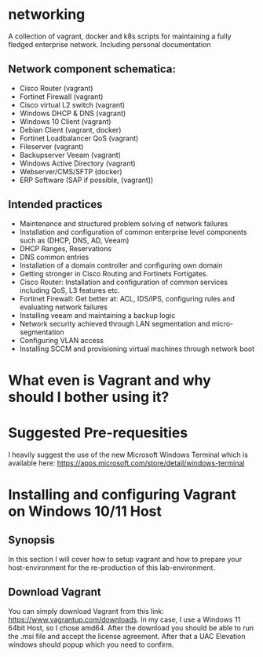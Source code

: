 # networking
A collection of vagrant, docker and k8s scripts for maintaining a fully fledged enterprise network. Including personal documentation

## Network component schematica:

- Cisco Router (vagrant)
- Fortinet Firewall (vagrant)
- Cisco virtual L2 switch (vagrant)
- Windows DHCP & DNS (vagrant)
- Windows 10 Client (vagrant)
- Debian Client (vagrant, docker)
- Fortinet Loadbalancer QoS (vagrant)
- Fileserver (vagrant)
- Backupserver Veeam (vagrant)
- Windows Active Directory (vagrant)
- Webserver/CMS/SFTP (docker)
- ERP Software (SAP if possible, (vagrant))

## Intended practices

- Maintenance and structured problem solving of network failures
- Installation and configuration of common enterprise level components such as (DHCP, DNS, AD, Veeam)
- DHCP Ranges, Reservations
- DNS common entries
- Installation of a domain controller and configuring own domain
- Getting stronger in Cisco Routing and Fortinets Fortigates.
- Cisco Router: Installation and configuration of common services including QoS, L3 features etc.
- Fortinet Firewall: Get better at: ACL, IDS/IPS, configuring rules and evaluating network failures
- Installing veeam and maintaining a backup logic
- Network security achieved through LAN segmentation and micro-segmentation
- Configuring VLAN access
- Installing SCCM and provisioning virtual machines through network boot

# What even is Vagrant and why should I bother using it?

# Suggested Pre-requesities

I heavily suggest the use of the new Microsoft Windows Terminal which is available here: https://apps.microsoft.com/store/detail/windows-terminal

# Installing and configuring Vagrant on Windows 10/11 Host

## Synopsis

In this section I will cover how to setup vagrant and how to prepare your host-environment for the re-production of this lab-environment.

## Download Vagrant

You can simply download Vagrant from this link: https://www.vagrantup.com/downloads. In my case, I use a Windows 11 64bit Host, so I chose amd64. 
After the download you should be able to run the .msi file and accept the license agreement. After that a UAC Elevation windows should popup which you need to confirm.
